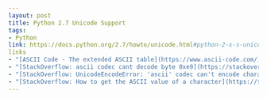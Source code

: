 ```yaml
---
layout: post
title: Python 2.7 Unicode Support
tags:
- Python
link: https://docs.python.org/2.7/howto/unicode.html#python-2-x-s-unicode-support
links
- "[ASCII Code - The extended ASCII table](https://www.ascii-code.com/)"
- "[StackOverflow: ascii codec cant decode byte 0xe9](https://stackoverflow.com/questions/28947607/ascii-codec-cant-decode-byte-0xe9)"
- "[StackOverflow: UnicodeEncodeError: 'ascii' codec can't encode character u'\xa0' in position 20: ordinal not in range(128)](https://stackoverflow.com/questions/9942594/unicodeencodeerror-ascii-codec-cant-encode-character-u-xa0-in-position-20)"
- "[StackOverflow: How to get the ASCII value of a character](https://stackoverflow.com/questions/227459/how-to-get-the-ascii-value-of-a-character)"
---
```

